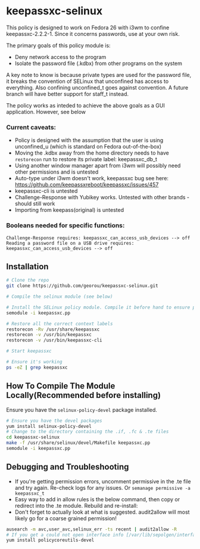 # keepassxc-selinux

This policy is designed to work on Fedora 26 with i3wm to confine keepassxc-2.2.2-1. Since it concerns passwords, use at your own risk.

The primary goals of this policy module is:
* Deny network access to the program
* Isolate the password file (.kdbx) from other programs on the system

A key note to know is because private types are used for the password file, it breaks the convention of SELinux that unconfined has access to everything. Also confining unconfined_t goes against convention. A future branch will have better support for staff_t instead.

The policy works as inteded to achieve the above goals as a GUI application. However, see below

### Current caveats:

* Policy is designed with the assumption that the user is using unconfined_u (which is standard on Fedora out-of-the-box)
* Moving the .kdbx away from the home directory needs to have `restorecon` run to restore its private label: keepassxc_db_t
* Using another window manager apart from i3wm will possibly need other permissions and is untested
* Auto-type under i3wm doesn't work, keepassxc bug see here: https://github.com/keepassxreboot/keepassxc/issues/457
* keepassxc-cli is untested
* Challenge-Response with Yubikey works. Untested with other brands - should still work
* Importing from keepass(original) is untested

### Booleans needed for specific functions:
```
Challenge-Response requires: keepassxc_can_access_usb_devices --> off
Reading a password file on a USB drive requires: keepassxc_can_access_usb_devices --> off
```

## Installation
```sh
# Clone the repo
git clone https://github.com/georou/keepassxc-selinux.git

# Compile the selinux module (see below)

# Install the SELinux policy module. Compile it before hand to ensure proper compatibility (see below)
semodule -i keepassxc.pp

# Restore all the correct context labels
restorecon -Rv /usr/share/keepassxc
restorecon -v /usr/bin/keepassxc
restorecon -v /usr/bin/keepassxc-cli

# Start keepassxc

# Ensure it's working
ps -eZ | grep keepassxc
```

## How To Compile The Module Locally(Recommended before installing)
Ensure you have the `selinux-policy-devel` package installed.
```sh
# Ensure you have the devel packages
yum install selinux-policy-devel
# Change to the directory containing the .if, .fc & .te files
cd keepassxc-selinux
make -f /usr/share/selinux/devel/Makefile keepassxc.pp
semodule -i keepassxc.pp
```

## Debugging and Troubleshooting

* If you're getting permission errors, uncomment permissive in the .te file and try again. Re-check logs for any issues. Or `semanage permissive -a keepassxc_t`
* Easy way to add in allow rules is the below command, then copy or redirect into the .te module. Rebuild and re-install:
* Don't forget to actually look at what is suggested. audit2allow will most likely go for a coarse grained permission!

```sh
ausearch -m avc,user_avc,selinux_err -ts recent | audit2allow -R
# If you get a could not open interface info [/var/lib/sepolgen/interface_info] error, install:
yum install policycoreutils-devel
```
